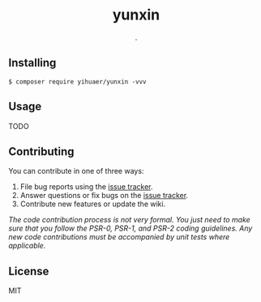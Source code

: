 <h1 align="center"> yunxin </h1>

<p align="center"> .</p>


## Installing

```shell
$ composer require yihuaer/yunxin -vvv
```

## Usage

TODO

## Contributing

You can contribute in one of three ways:

1. File bug reports using the [issue tracker](https://github.com/yihuaer/yunxin/issues).
2. Answer questions or fix bugs on the [issue tracker](https://github.com/yihuaer/yunxin/issues).
3. Contribute new features or update the wiki.

_The code contribution process is not very formal. You just need to make sure that you follow the PSR-0, PSR-1, and PSR-2 coding guidelines. Any new code contributions must be accompanied by unit tests where applicable._

## License

MIT